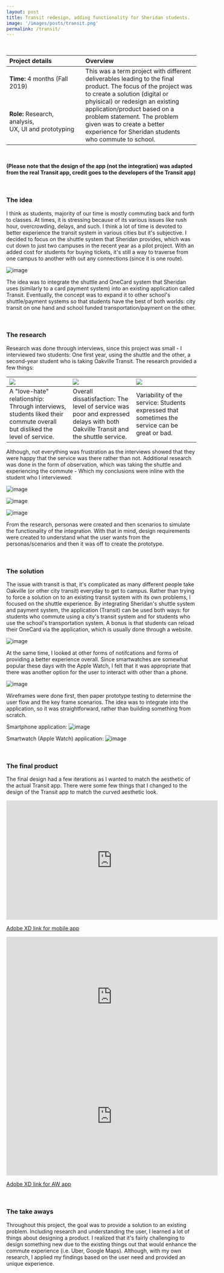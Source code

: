 ```yaml
---
layout: post
title: Transit redesign, adding functionality for Sheridan students.
image: '/images/posts/transit.png'
permalink: /transit/
---
```


<br>

<table>
<colgroup>
<col width="40%" />
<col width="60%" />
</colgroup>
<thead>
<tr align="left">
<th>Project details</th>
<th>Overview</th>
</tr>
</thead>
<tbody>
<tr>
<td markdown="span"><b>Time:</b> 4 months (Fall 2019)</td>
<td rowspan="2">This was a term project with different deliverables leading to the final product. The focus of the project was to create a solution (digital or phyisical) or redesign an existing application/product based on a problem statement. The problem given was to create a better experience for Sheridan students who commute to school.</td>
</tr>
<tr>
<td markdown="span"><b>Role:</b> Research, analysis, <br>UX, UI and prototyping</td>
</tr>
</tbody>
</table>

<br>

<b>(Please note that the design of the app (not the integration) was adapted from the real Transit app, credit goes to the developers of the Transit app)</b>

<br>

### The idea

I think as students, majority of our time is mostly commuting back and forth to classes. At times, it is stressing because of its various issues like rush hour, overcrowding, delays, and such. I think a lot of time is devoted to better experience the transit system in various cities but it's subjective. I decided to focus on the shuttle system that Sheridan provides, which was cut down to just two campuses in the recent year as a pilot project. With an added cost for students for buying tickets, it's still a way to traverse from one campus to another with out any connections (since it is one route).

![image](/images/posts/transit1.png)

The idea was to integrate the shuttle and OneCard system that Sheridan uses (similarly to a card payment system) into an existing application called Transit. Eventually, the concept was to expand it to other school's shuttle/payment systems so that students have the best of both worlds: city transit on one hand and school funded transportation/payment on the other.

<br>

### The research

Research was done through interviews, since this project was small - I interviewed two students: One first year, using the shuttle and the other, a second-year student who is taking Oakville Transit. The research provided a few things: 

<table>
<colgroup>
<col width="33%" />
<col width="33%" />
<col width="33%" />
</colgroup>
<thead>
<tr align="left">
<th><img src="/images/posts/unhappy.png"></th>
<th><img src="/images/posts/heart.png"></th>
<th><img src="/images/posts/bus.png"></th>
</tr>
</thead>
<tbody>
<tr>
<td markdown="span">A "love-hate" relationship: Through interviews, students liked their commute overall but disliked the level of service.</td>
<td markdown="span">Overall dissatisfaction: The level of service was poor and expressed delays with both Oakville Transit and the shuttle service.</td>
<td markdown="span">Variability of the service: Students expressed that sometimes the service can be great or bad.</td>
</tr>
</tbody>
</table>

Although, not everything was frustration as the interviews showed that they were happy that the service was there rather than not. Additional research was done in the form of observation, which was taking the shuttle and experiencing the commute - Which my conclusions were inline with the student who I interviewed.

![image](/images/posts/transit2.png)

![image](/images/posts/transit3.png)

![image](/images/posts/transit4.png)

From the research, personas were created and then scenarios to simulate the functionality of the integration. With that in mind, design requirements were created to understand what the user wants from the personas/scenarios and then it was off to create the prototype.

<br>

### The solution

The issue with transit is that, it's complicated as many different people take Oakville (or other city transit) everyday to get to campus. Rather than trying to force a solution on to an existing transit system with its own problems, I focused on the shuttle experience. By integrating Sheridan's shuttle system and payment system, the application (Transit) can be used both ways: for students who commute using a city's transit system and for students who use the school's transportation system. A bonus is that students can reload their OneCard via the application, which is usually done through a website.

![image](/images/posts/transit5.png)

At the same time, I looked at other forms of notifcations and forms of providing a better experience overall. Since smartwatches are somewhat popular these days with the Apple Watch, I felt that it was appropriate that there was another option for the user to interact with other than a phone.

![image](/images/posts/transit6.png)
    
Wireframes were done first, then paper prototype testing to determine the user flow and the key frame scenarios. The idea was to integrate into the application, so it was straightforward, rather than building something from scratch.

Smartphone application:
![image](/images/posts/transit7.gif)

Smartwatch (Apple Watch) application:
![image](/images/posts/transit8.gif)

<br>

### The final product

The final design had a few iterations as I wanted to match the aesthetic of the actual Transit app. There were some few things that I changed to the design of the Transit app to match the curved aesthetic look.

<iframe width="560" height="315" src="https://www.youtube.com/embed/8HFv4kGCA1U" frameborder="0" allow="accelerometer; autoplay; encrypted-media; gyroscope; picture-in-picture" allowfullscreen></iframe>

<a href="https://xd.adobe.com/view/41d5c0b7-eda9-420f-4deb-c0afe5c24466-37e4/">Adobe XD link for mobile app</a>

<iframe width="560" height="315" src="https://www.youtube.com/embed/dK1qhvZQMOI" frameborder="0" allow="accelerometer; autoplay; encrypted-media; gyroscope; picture-in-picture" allowfullscreen></iframe>

<iframe width="560" height="315" src="https://www.youtube.com/embed/TwIIYmPU8ZA" frameborder="0" allow="accelerometer; autoplay; encrypted-media; gyroscope; picture-in-picture" allowfullscreen></iframe>

<a href="https://xd.adobe.com/view/53789c02-e1b8-40ae-5e5f-6407566c4d51-2549/">Adobe XD link for AW app</a>

<br>

### The take aways

Throughout this project, the goal was to provide a solution to an existing problem. Including research and understanding the user, I learned a lot of things about designing a product. I realized that it's fairly challenging to design something new due to the existing things out that would enhance the commute experience (i.e. Uber, Google Maps). Although, with my own research, I applied my findings based on the user need and provided an unique experience.

<br>

